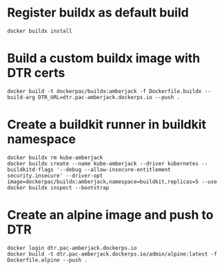 # Register buildx as default build
```shell
docker buildx install
```
# Build a custom buildx image with DTR certs
```shell
docker build -t dockerpac/buildx:amberjack -f Dockerfile.buildx --build-arg DTR_URL=dtr.pac-amberjack.dockerps.io --push .
```

# Create a buildkit runner in buildkit namespace

```shell
docker buildx rm kube-amberjack
docker buildx create --name kube-amberjack --driver kubernetes --buildkitd-flags '--debug --allow-insecure-entitlement security.insecure' --driver-opt image=dockerpac/buildx:amberjack,namespace=buildkit,replicas=5 --use
docker buildx inspect --bootstrap
```

# Create an alpine image and push to DTR
```shell
docker login dtr.pac-amberjack.dockerps.io
docker build -t dtr.pac-amberjack.dockerps.io/admin/alpine:latest -f Dockerfile.alpine --push .
```
